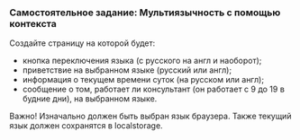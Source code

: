 ### Самостоятельное задание: Мультиязычность с помощью контекста

Создайте страницу на которой будет:
- кнопка переключения языка (с русского на англ и наоборот);
- приветствие на выбранном языке (русский или англ);
- информация о текущем времени суток (на русском или англ);
- сообщение о том, работает ли консультант (он работает с 9 до 19 в будние дни), на выбранном языке.

Важно! Изначально должен быть выбран язык браузера. 
Также текущий язык должен сохранятся в localstorage.

